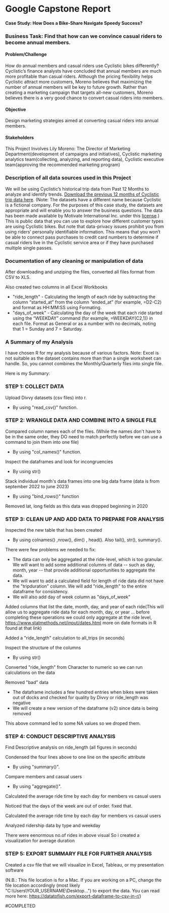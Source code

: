 # Google Capstone Report

#### Case Study: How Does a Bike-Share Navigate Speedy Success?

### Business Task: Find that how can we convince casual riders to become annual members.

#### Problem/Challenge

How do annual members and casual riders use Cyclistic bikes differently? 
Cyclistic’s finance analysts have concluded that annual members are much more profitable than casual riders. 
Although the pricing flexibility helps Cyclistic attract more customers, 
Moreno believes that maximizing the number of annual members will be key to future growth. 
Rather than creating a marketing campaign that targets all-new customers, 
Moreno believes there is a very good chance to convert casual riders into members.

#### Objective
Design marketing strategies aimed at converting casual riders into annual members.

#### Stakeholders
This Project Involves Lily Moreno: The Director of Marketing Department(development of campaigns
and initiatives), Cyclistic marketing analytics team(collecting, analyzing, and
reporting data), Cyclistic executive team(approving the
recommended marketing program)

### Description of all data sources used in this Project

We will be using Cyclistic’s historical trip data from Past 12 Months to analyze and identify trends. [Download the previous 12 months of Cyclistic trip data
here](https://divvy-tripdata.s3.amazonaws.com/index.html). (Note: The datasets have a different name because Cyclistic is a fictional company. For the purposes of this case study,
the datasets are appropriate and will enable you to answer the business questions. The data has been made available by
Motivate International Inc. under this [license](https://ride.divvybikes.com/data-license-agreement).) 
This is public data that you can use to explore how different customer types are
using Cyclistic bikes. But note that data-privacy issues prohibit you from using riders’ personally identifiable information. This
means that you won’t be able to connect pass purchases to credit card numbers to determine if casual riders live in the
Cyclistic service area or if they have purchased multiple single passes.

### Documentation of any cleaning or manipulation of data

After downloading and unziping the files, converted all files format from CSV to XLS.

Also created two columns in all Excel Workbooks
* "ride_length" - Calculating the length of each ride by subtracting the
column “started_at” from the column “ended_at” (for example, =D2-C2) and format as HH:MM:SS using Formating.
* "days_of_week" - Calculating the day of the week that each ride started using the “WEEKDAY”
command (for example, =WEEKDAY(C2,1)) in each file. Format as General or as a number with no decimals, noting that
1 = Sunday and 7 = Saturday.

### A Summary of my Analysis

I have chosen R for my analysis because of various factors.
Note: Excel is not suitable as the dataset contains more than than a single worksheet can handle. So, you cannot combines the Monthly/Quarterly files into single file.

Here is my Summary:

### STEP 1: COLLECT DATA
Upload Divvy datasets (csv files) into r.
* By using "read_csv()" function.


### STEP 2: WRANGLE DATA AND COMBINE INTO A SINGLE FILE
Compared column names each of the files.
(While the names don't have to be in the same order, they DO need to match perfectly before we can use a command to join them into one file)
* By using "col_names()" function.

Inspect the dataframes and look for incongruencies

* By using str()

Stack individual month's data frames into one big data frame (data is from september 2022 to june 2023)

* By using "bind_rows()" function

Removed lat, long fields as this data was dropped beginning in 2020


### STEP 3: CLEAN UP AND ADD DATA TO PREPARE FOR ANALYSIS

Inspected the new table that has been created
* By using colnames() ,nrow(), dim() , head(). Also tail(), str(), summary().

There were  few problems we needed to fix:
* The data can only be aggregated at the ride-level, which is too granular. We will want to add some additional columns of data -- such as day, month, year -- that provide additional opportunities to aggregate the data.
* We will want to add a calculated field for length of ride data did not have the "tripduration" column. We will add "ride_length" to the entire dataframe for consistency.
* We will also add day of week column as "days_of_week"


Added columns that list the date, month, day, and year of each ride(This will allow us to aggregate ride data for each month, day, or year ... before completing these operations we could only aggregate at the ride level, https://www.statmethods.net/input/dates.html more on date formats in R found at that link)


Added a "ride_length" calculation to all_trips (in seconds)

Inspect the structure of the columns
* By using str()

Converted "ride_length" from Character to numeric so we can run calculations on the data
           

Removed "bad" data
* The dataframe includes a few hundred entries when bikes were taken out of docks and checked for quality by Divvy or ride_length was negative
* We will create a new version of the dataframe (v2) since data is being removed

This above command led to some NA values so we droped them.


### STEP 4: CONDUCT DESCRIPTIVE ANALYSIS

Find Descriptive analysis on ride_length (all figures in seconds)

Condensed the four lines above to one line on the specific attribute
* By using "summary()".

Compare members and casual users
* By using "aggregate()".

Calculated the average ride time by each day for members vs casual users

Noticed that the days of the week are out of order. fixed that.

Calculated the average ride time by each day for members vs casual users

Analyzed ridership data by type and weekday


There were eenormous no.of rides in above visual
So i created a visualization for average duration

### STEP 5: EXPORT SUMMARY FILE FOR FURTHER ANALYSIS

Created a csv file that we will visualize in Excel, Tableau, or my presentation software

(N.B.: This file location is for a Mac. If you are working on a PC, change the file location accordingly (most likely "C:\Users\YOUR_USERNAME\Desktop\...") to export the data. You can read more here: https://datatofish.com/export-dataframe-to-csv-in-r/)


#COMPLETED




